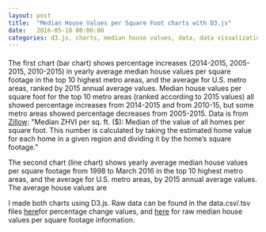 ```yaml
---
layout: post
title:  "Median House Values per Square Foot charts with D3.js"
date:   2016-05-18 00:00:00
categories: d3.js, charts, median house values, data, data visualization
---
```

<style>

#example {
  font: 12px sans-serif;
  color: blue;
}

#example1 {
  font: 12px sans-serif;
  color: blue;
  margin-top: 20px;
}
.axis path,
.axis line {
  fill: none;
  stroke: #000;
  shape-rendering: crispEdges;
}

.bar {
  fill: #402824;
  font-weight: 900;
}
.xaxislabels {
  fill: #402824;
}
.x.axis path {
  display: none;
}
.x.axis {
    color: blue;
}

.line {
  fill: none;
  stroke: steelblue;
  stroke-width: 1.5px;
}
</style>
<body>
  <div id="example"></div>
 <div id="example1"></div> 
<script src="https://d3js.org/d3.v3.min.js" charset="utf-8"></script>
<script>
var margin = {top: 20, right: 200, bottom: 50, left: 40},
    width = 1000 - margin.left - margin.right,
    height = 600 - margin.top - margin.bottom;
var negWidth = width * -1;
var posWidth = width * 0.5;

d3.select(window).on('resize', resize);

function resize(){
    width = window.innerWidth;
    height = window.innerHeight;
    svg.style({ width: width + 'px', height: height + 'px' });
    updateNodes(); // update the nodes incorporating the new width and height
}

resize();
var x0 = d3.scale.ordinal()
    .rangeRoundBands([0, width], .1);
var x1 = d3.scale.ordinal();
var y = d3.scale.linear()
    .range([height, 0]);
var color = d3.scale.ordinal()
    .range(["#FFA08F",  "#5E83CC",   "#40B282"]);
var xAxis = d3.svg.axis()
    .scale(x0)
    .orient("bottom");
var yAxis = d3.svg.axis()
    .scale(y)
    .orient("left")
    .tickFormat(d3.format(".1s"));
var svg = d3.select("#example").append("svg")
    .attr("width", width + margin.left + margin.right)
    .attr("height", height + margin.top + margin.bottom)
  .append("g")
    .attr("transform", "translate(" + margin.left + "," + margin.top + ")");
d3.csv("/datamv.csv", function(error, data) {
  if (error) throw error;
  var ageNames = d3.keys(data[0]).filter(function(key) { return key !== "RegionName"; });
  data.forEach(function(d) {
    d.ages = ageNames.map(function(name) { return {name: name, value: +d[name]}; });
  });
  x0.domain(data.map(function(d) { return d.RegionName; }));
  x1.domain(ageNames).rangeRoundBands([0, x0.rangeBand()]);
  var d3Min =    d3.min(data, function (d) {
      return d3.min(d.ages, function (d) {
          return d.value;
      });
  });
  var  d3Max =  d3.max(data, function (d) {
          return d3.max(d.ages, function (d) {
              return d.value;
          });
      });
     y.domain([ d3Min,d3Max ]);
     var xAxisTransform =  height;
     if(d3Min < 0 && 0 < d3Max) {
         xAxisTransform = height * (d3Max / (d3Max -d3Min));
     }
     svg.append("g")
           .attr("class", "y axis")
           .attr("transform", "translate(0," + xAxisTransform + ")") // this line moves x-axis
           .call(xAxis)
           .selectAll("text")
           .attr("y", 0)
           .attr("x",5)
           .attr("transform", "rotate(80)")
           .attr("class", "xaxislabels")
           .style("text-anchor", "start");
     svg.append("g")
           .attr("class", "y axis")
           .call(yAxis)
           .append("text")
           .attr("transform", "rotate(-90)")
           .attr("y", 10)
           .attr("dy", ".71em")
           .style("text-anchor", "end")
           .text("Percent Change");
  var state = svg.selectAll(".state")
      .data(data)
    .enter().append("g")
      .attr("class", "state")
      .attr("transform", function(d) { return "translate(" + x0(d.RegionName) + ",0)"; });
      state.selectAll("rect")
            .data(function (d) {
                return d.ages;
            })
            .enter().append("rect")
            .attr("width", x1.rangeBand())
            .attr("x", function (d) {
                return x1(d.name);
            })
            .attr("y", function (d) {
                if(d.value < 0)
                    return y(0);
                return y(d.value);
            })
            .attr("height", function (d) {
                if(d.value < 0) {
                     return y(d.value+d3Max);
                }
                return height - y(d.value+d3Min);
            })
            .style("fill", function (d) {
                return color(d.name);
            });
      state.selectAll("text")
        .data(function(d) { return d.ages; })
      .enter().append("text")
       .attr("x", function(d) { return y(d.value); })
       .attr("y", function(d) { return -x1(d.name); })
        .attr("transform", "rotate(90)")
        .attr("text-anchor", "start")
        .attr("class","bar" )
        .text(function(d, i) { return d.value + "%"; });
  var legend = svg.selectAll(".legend")
      .data(ageNames.slice().reverse())
    .enter().append("g")
      .attr("class", "legend")
      .attr("transform", function(d, i) { return "translate(0," + i * 20 + ")"; });
  legend.append("rect")
      .attr("x", width - 18)
      .attr("width", 18)
      .attr("height", 18)
      .style("fill", color);
  legend.append("text")
      .attr("x", width - 24)
      .attr("y", 9)
      .attr("dy", ".35em")
      .style("text-anchor", "end")
      .text(function(d) { return d; });
});

d3.select(window).on('resize', resize);

function resize(){
    width = window.innerWidth;
    height = window.innerHeight;
    svg.style({ width: width + 'px', height: height + 'px' });
    updateNodes(); // update the nodes incorporating the new width and height
}

resize();

var parseDate = d3.time.format("%Y").parse;

var x2 = d3.time.scale()
    .range([0, width]);

var y1 = d3.scale.linear()
    .range([height, 0]);

var color1 = d3.scale.category10();

var xAxis1 = d3.svg.axis()
    .scale(x2)
    .orient("bottom");

var yAxis1 = d3.svg.axis()
    .scale(y1)
    .orient("left");

var line = d3.svg.line()
    .interpolate("basis")
    .x(function(d) { return x2(d.date); })
    .y(function(d) { return y1(d.temperature); });

var svg1 = d3.select("#example1").append("svg")
    .attr("width", width + margin.left + margin.right)
    .attr("height", height + margin.top + margin.bottom)
  .append("g")
    .attr("transform", "translate(" + margin.left + "," + margin.top + ")");

 var focus = svg1.append("g")
      .attr("transform", "translate(-100,-100)")
      .attr("class", "focus");

  focus.append("circle")
      .attr("r", 3.5);

  focus.append("text")
      .attr("y", -10);


d3.tsv("/New folder/data1.tsv", function(error, data) {
  if (error) throw error;

  color1.domain(d3.keys(data[0]).filter(function(key) { return key !== "date"; }));

  data.forEach(function(d) {
    d.date = parseDate(d.date);
  });

  var cities = color1.domain().map(function(name) {
    return {
      name: name,
      values: data.map(function(d) {
        return {date: d.date, temperature: +d[name]};
      })
    };
  });

  x2.domain(d3.extent(data, function(d) { return d.date; }));

  y1.domain([
    d3.min(cities, function(c) { return d3.min(c.values, function(v) { return v.temperature; }); }),
    d3.max(cities, function(c) { return d3.max(c.values, function(v) { return v.temperature; }); })
  ]);

  svg1.append("g")
      .attr("class", "x axis")
      .attr("transform", "translate(0," + height + ")")
      .call(xAxis1);

  svg1.append("g")
      .attr("class", "y axis")
      .call(yAxis1)
    .append("text")
      .attr("transform", "rotate(-90)")
      .attr("y", 6)
      .attr("dy", ".71em")
      .style("text-anchor", "end")
      .text("Dollars per square foot");

  var city = svg1.selectAll(".city")
      .data(cities)
    .enter().append("g")
      .attr("class", "city");

  city.append("path")
      .attr("class", "line")
      .attr("d", function(d) { return line(d.values); })
      .style("stroke", function(d) { return color1(d.name);})
      .on("mouseover",function(d) {focus.select("text").text(d.temperature)});

  city.append("text")
      .datum(function(d) { return {name: d.name, value: d.values[d.values.length - 1]}; })
      .filter (function(d,i){ return i % 2 === 1 ? this: null;})
      .attr("transform", function(d) { return "translate(" + x2(d.value.date) + "," + y1(d.value.temperature ) + ")"; })
      .attr("x", 1)
      .attr("dy", ".35em")
      .text(function(d) { return d.name; });

        city.append("text")
      .datum(function(d) { return {name: d.name, value: d.values[d.values.length - 1]}; })
      .filter (function(d,i){ return i % 2 === 0 ? this: null;})
      .attr("transform", function(d) { return "translate(" + x2(d.value.date) + "," + y1(d.value.temperature) + ")"; })
      .attr("x", 30)
      .attr("dy", "-.35em")
      .text(function(d) { return d.name; });
      
 
});


</script>


<p>
The first chart (bar chart) shows percentage increases (2014-2015, 2005-2015, 2010-2015) in yearly average median house values per square footage in the top 10 highest metro areas, and the average for U.S. metro areas, ranked by 2015 annual average values. Median house values per square foot for the top 10 metro areas (ranked according to 2015 values) all showed  percentage increases from 2014-2015 and from 2010-15, but some metro areas showed percentage decreases from 2005-2015. Data is from <a href="http://www.zillow.com/research/data/">Zillow</a>: "Median ZHVI per sq. ft. ($): Median of the value of all homes per square foot. This number is calculated by taking the estimated home value for each home in a given region and dividing it by the home’s square footage." 
</p>
<p>
The second chart (line chart) shows yearly average median house values per square footage from 1998 to March 2016 in the top 10 highest metro areas, and the average for U.S. metro areas, by 2015 annual average values. The average house values are 
</p>
<p>I made both charts using D3.js. Raw data can be found in the data.csv/.tsv files <a href="http://bl.ocks.org/nadinesk/81c88201e760ae35af66c1fd30b6e7f3">here</a>for percentage change values, and <a href="http://bl.ocks.org/nadinesk/a54be2ef5866243fdd9834e48f3402b2">here</a> for raw median house values per square footage information.</p>
